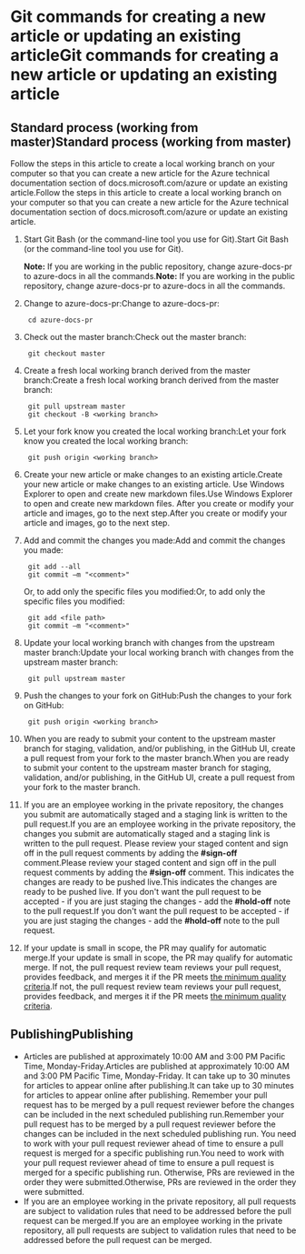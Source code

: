 # <a name="git-commands-for-creating-a-new-article-or-updating-an-existing-article"></a><span data-ttu-id="dce70-101">Git commands for creating a new article or updating an existing article</span><span class="sxs-lookup"><span data-stu-id="dce70-101">Git commands for creating a new article or updating an existing article</span></span>
## <a name="standard-process-working-from-master"></a><span data-ttu-id="dce70-102">Standard process (working from master)</span><span class="sxs-lookup"><span data-stu-id="dce70-102">Standard process (working from master)</span></span>
<span data-ttu-id="dce70-103">Follow the steps in this article to create a local working branch on your computer so that you can create a new article for the Azure technical documentation section of docs.microsoft.com/azure or update an existing article.</span><span class="sxs-lookup"><span data-stu-id="dce70-103">Follow the steps in this article to create a local working branch on your computer so that you can create a new article for the Azure technical documentation section of docs.microsoft.com/azure or update an existing article.</span></span>

1. <span data-ttu-id="dce70-104">Start Git Bash (or the command-line tool you use for Git).</span><span class="sxs-lookup"><span data-stu-id="dce70-104">Start Git Bash (or the command-line tool you use for Git).</span></span>
   
   <span data-ttu-id="dce70-105">**Note:** If you are working in the public repository, change azure-docs-pr to azure-docs in all the commands.</span><span class="sxs-lookup"><span data-stu-id="dce70-105">**Note:** If you are working in the public repository, change azure-docs-pr to azure-docs in all the commands.</span></span>
2. <span data-ttu-id="dce70-106">Change to azure-docs-pr:</span><span class="sxs-lookup"><span data-stu-id="dce70-106">Change to azure-docs-pr:</span></span>
   
        cd azure-docs-pr
3. <span data-ttu-id="dce70-107">Check out the master branch:</span><span class="sxs-lookup"><span data-stu-id="dce70-107">Check out the master branch:</span></span>
   
        git checkout master
4. <span data-ttu-id="dce70-108">Create a fresh local working branch derived from the master branch:</span><span class="sxs-lookup"><span data-stu-id="dce70-108">Create a fresh local working branch derived from the master branch:</span></span>
   
        git pull upstream master
        git checkout -B <working branch>
5. <span data-ttu-id="dce70-109">Let your fork know you created the local working branch:</span><span class="sxs-lookup"><span data-stu-id="dce70-109">Let your fork know you created the local working branch:</span></span>
   
        git push origin <working branch>
6. <span data-ttu-id="dce70-110">Create your new article or make changes to an existing article.</span><span class="sxs-lookup"><span data-stu-id="dce70-110">Create your new article or make changes to an existing article.</span></span> <span data-ttu-id="dce70-111">Use Windows Explorer to open and create new markdown files.</span><span class="sxs-lookup"><span data-stu-id="dce70-111">Use Windows Explorer to open and create new markdown files.</span></span> <span data-ttu-id="dce70-112">After you create or modify your article and images, go to the next step.</span><span class="sxs-lookup"><span data-stu-id="dce70-112">After you create or modify your article and images, go to the next step.</span></span>
7. <span data-ttu-id="dce70-113">Add and commit the changes you made:</span><span class="sxs-lookup"><span data-stu-id="dce70-113">Add and commit the changes you made:</span></span>
   
        git add --all
        git commit –m "<comment>"
   
   <span data-ttu-id="dce70-114">Or, to add only the specific files you modified:</span><span class="sxs-lookup"><span data-stu-id="dce70-114">Or, to add only the specific files you modified:</span></span>
   
        git add <file path>
        git commit –m "<comment>"
8. <span data-ttu-id="dce70-115">Update your local working branch with changes from the upstream master branch:</span><span class="sxs-lookup"><span data-stu-id="dce70-115">Update your local working branch with changes from the upstream master branch:</span></span>
   
        git pull upstream master
9. <span data-ttu-id="dce70-116">Push the changes to your fork on GitHub:</span><span class="sxs-lookup"><span data-stu-id="dce70-116">Push the changes to your fork on GitHub:</span></span>
   
        git push origin <working branch>
       
10. <span data-ttu-id="dce70-117">When you are ready to submit your content to the upstream master branch for staging, validation, and/or publishing, in the GitHub UI, create a pull request from your fork to the master branch.</span><span class="sxs-lookup"><span data-stu-id="dce70-117">When you are ready to submit your content to the upstream master branch for staging, validation, and/or publishing, in the GitHub UI, create a pull request from your fork to the master branch.</span></span>
11. <span data-ttu-id="dce70-118">If you are an employee working in the private repository, the changes you submit are automatically staged and a staging link is written to the pull request.</span><span class="sxs-lookup"><span data-stu-id="dce70-118">If you are an employee working in the private repository, the changes you submit are automatically staged and a staging link is written to the pull request.</span></span> <span data-ttu-id="dce70-119">Please review your staged content and sign off in the pull request comments by adding the **#sign-off** comment.</span><span class="sxs-lookup"><span data-stu-id="dce70-119">Please review your staged content and sign off in the pull request comments by adding the **#sign-off** comment.</span></span>  <span data-ttu-id="dce70-120">This indicates the changes are ready to be pushed live.</span><span class="sxs-lookup"><span data-stu-id="dce70-120">This indicates the changes are ready to be pushed live.</span></span>  <span data-ttu-id="dce70-121">If you don't want the pull request to be accepted - if you are just staging the changes - add the **#hold-off** note to the pull request.</span><span class="sxs-lookup"><span data-stu-id="dce70-121">If you don't want the pull request to be accepted - if you are just staging the changes - add the **#hold-off** note to the pull request.</span></span>
12. <span data-ttu-id="dce70-122">If your update is small in scope, the PR may qualify for automatic merge.</span><span class="sxs-lookup"><span data-stu-id="dce70-122">If your update is small in scope, the PR may qualify for automatic merge.</span></span> <span data-ttu-id="dce70-123">If not, the pull request review team reviews your pull request, provides feedback, and merges it if the PR meets [the minimum quality criteria](contributor-guide-pr-criteria).</span><span class="sxs-lookup"><span data-stu-id="dce70-123">If not, the pull request review team reviews your pull request, provides feedback, and merges it if the PR meets [the minimum quality criteria](contributor-guide-pr-criteria).</span></span>

## <a name="publishing"></a><span data-ttu-id="dce70-124">Publishing</span><span class="sxs-lookup"><span data-stu-id="dce70-124">Publishing</span></span>
* <span data-ttu-id="dce70-125">Articles are published at approximately 10:00 AM and 3:00 PM Pacific Time, Monday-Friday.</span><span class="sxs-lookup"><span data-stu-id="dce70-125">Articles are published at approximately 10:00 AM and 3:00 PM Pacific Time, Monday-Friday.</span></span> <span data-ttu-id="dce70-126">It can take up to 30 minutes for articles to appear online after publishing.</span><span class="sxs-lookup"><span data-stu-id="dce70-126">It can take up to 30 minutes for articles to appear online after publishing.</span></span> <span data-ttu-id="dce70-127">Remember your pull request has to be merged by a pull request reviewer before the changes can be included in the next scheduled publishing run.</span><span class="sxs-lookup"><span data-stu-id="dce70-127">Remember your pull request has to be merged by a pull request reviewer before the changes can be included in the next scheduled publishing run.</span></span> <span data-ttu-id="dce70-128">You need to work with your pull request reviewer ahead of time to ensure a pull request is merged for a specific publishing run.</span><span class="sxs-lookup"><span data-stu-id="dce70-128">You need to work with your pull request reviewer ahead of time to ensure a pull request is merged for a specific publishing run.</span></span> <span data-ttu-id="dce70-129">Otherwise, PRs are reviewed in the order they were submitted.</span><span class="sxs-lookup"><span data-stu-id="dce70-129">Otherwise, PRs are reviewed in the order they were submitted.</span></span>
* <span data-ttu-id="dce70-130">If you are an employee working in the private repository, all pull requests are subject to validation rules that need to be addressed before the pull request can be merged.</span><span class="sxs-lookup"><span data-stu-id="dce70-130">If you are an employee working in the private repository, all pull requests are subject to validation rules that need to be addressed before the pull request can be merged.</span></span>